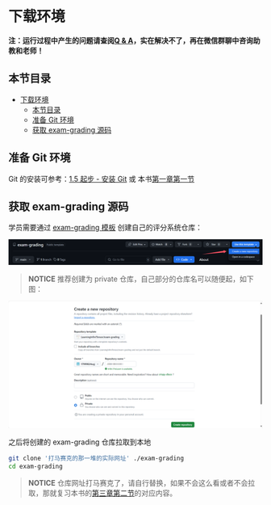 # 下载环境

**注：运行过程中产生的问题请查阅[Q & A](./problem.md)，实在解决不了，再在微信群聊中咨询助教和老师！**

## 本节目录

- [下载环境](#下载环境)
  - [本节目录](#本节目录)
  - [准备 Git 环境](#准备-git-环境)
  - [获取 exam-grading 源码](#获取-exam-grading-源码)

## 准备 Git 环境

Git 的安装可参考：[1.5 起步 - 安装 Git](https://git-scm.com/book/zh/v2/%E8%B5%B7%E6%AD%A5-%E5%AE%89%E8%A3%85-Git) 或 本书[第一章第一节](https://17999824wyj.github.io/InfiniTensor-camp-book-stage0/ch1-01.html)

## 获取 exam-grading 源码

学员需要通过 [exam-grading 模板](https://github.com/LearningInfiniTensor/exam-grading) 创建自己的评分系统仓库：

![create-repo](./resources/创建模板.png)

> **NOTICE** 推荐创建为 private 仓库，自己部分的仓库名可以随便起，如下图：

![](./resources/用模板新建.png)

之后将创建的 exam-grading 仓库拉取到本地

```bash
git clone '打马赛克的那一堆的实际网址' ./exam-grading
cd exam-grading
```

> **NOTICE** 仓库网址打马赛克了，请自行替换，如果不会这么看或者不会拉取，那就复习本书的[第三章第二节](./ch3-02.md#拉取)的对应内容。
